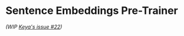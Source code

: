 # Sentence Embeddings Pre-Trainer

_(WIP [Keya's issue #22](https://github.com/keya-dialog/keya-dialog/issues/22))_